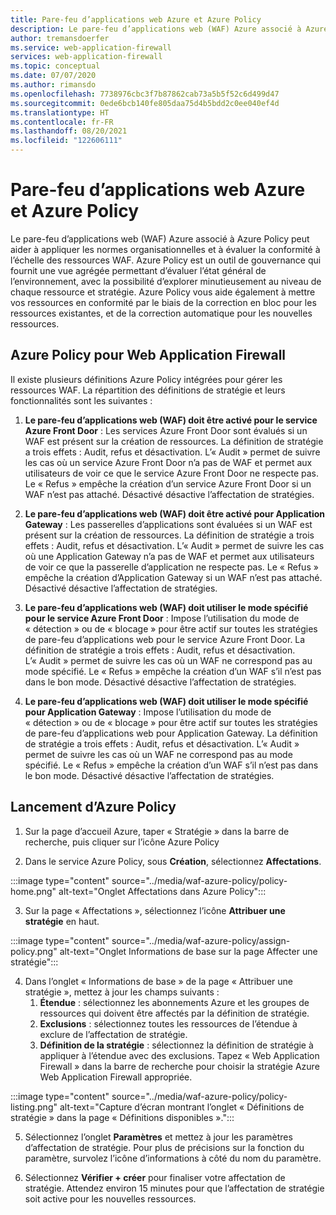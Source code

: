 ```yaml
---
title: Pare-feu d’applications web Azure et Azure Policy
description: Le pare-feu d’applications web (WAF) Azure associé à Azure Policy peut aider à appliquer les normes organisationnelles et à évaluer la conformité à l’échelle des ressources WAF
author: tremansdoerfer
ms.service: web-application-firewall
services: web-application-firewall
ms.topic: conceptual
ms.date: 07/07/2020
ms.author: rimansdo
ms.openlocfilehash: 7738976cbc3f7b87862cab73a5b5f52c6d499d47
ms.sourcegitcommit: 0ede6bcb140fe805daa75d4b5bdd2c0ee040ef4d
ms.translationtype: HT
ms.contentlocale: fr-FR
ms.lasthandoff: 08/20/2021
ms.locfileid: "122606111"
---
```

# <a name="azure-web-application-firewall-and-azure-policy"></a>Pare-feu d’applications web Azure et Azure Policy

Le pare-feu d’applications web (WAF) Azure associé à Azure Policy peut aider à appliquer les normes organisationnelles et à évaluer la conformité à l’échelle des ressources WAF. Azure Policy est un outil de gouvernance qui fournit une vue agrégée permettant d’évaluer l’état général de l’environnement, avec la possibilité d’explorer minutieusement au niveau de chaque ressource et stratégie. Azure Policy vous aide également à mettre vos ressources en conformité par le biais de la correction en bloc pour les ressources existantes, et de la correction automatique pour les nouvelles ressources.

## <a name="azure-policy-for-web-application-firewall"></a>Azure Policy pour Web Application Firewall

Il existe plusieurs définitions Azure Policy intégrées pour gérer les ressources WAF. La répartition des définitions de stratégie et leurs fonctionnalités sont les suivantes :

1. **Le pare-feu d’applications web (WAF) doit être activé pour le service Azure Front Door** : Les services Azure Front Door sont évalués si un WAF est présent sur la création de ressources. La définition de stratégie a trois effets : Audit, refus et désactivation. L’« Audit » permet de suivre les cas où un service Azure Front Door n’a pas de WAF et permet aux utilisateurs de voir ce que le service Azure Front Door ne respecte pas. Le « Refus » empêche la création d’un service Azure Front Door si un WAF n’est pas attaché. Désactivé désactive l’affectation de stratégies.

2. **Le pare-feu d’applications web (WAF) doit être activé pour Application Gateway** : Les passerelles d’applications sont évaluées si un WAF est présent sur la création de ressources. La définition de stratégie a trois effets : Audit, refus et désactivation. L’« Audit » permet de suivre les cas où une Application Gateway n’a pas de WAF et permet aux utilisateurs de voir ce que la passerelle d’application ne respecte pas. Le « Refus » empêche la création d’Application Gateway si un WAF n’est pas attaché. Désactivé désactive l’affectation de stratégies.

3. **Le pare-feu d’applications web (WAF) doit utiliser le mode spécifié pour le service Azure Front Door** : Impose l’utilisation du mode de « détection » ou de « blocage » pour être actif sur toutes les stratégies de pare-feu d’applications web pour le service Azure Front Door. La définition de stratégie a trois effets : Audit, refus et désactivation. L’« Audit » permet de suivre les cas où un WAF ne correspond pas au mode spécifié. Le « Refus » empêche la création d’un WAF s’il n’est pas dans le bon mode. Désactivé désactive l’affectation de stratégies.

4. **Le pare-feu d’applications web (WAF) doit utiliser le mode spécifié pour Application Gateway** : Impose l’utilisation du mode de « détection » ou de « blocage » pour être actif sur toutes les stratégies de pare-feu d’applications web pour Application Gateway. La définition de stratégie a trois effets : Audit, refus et désactivation. L’« Audit » permet de suivre les cas où un WAF ne correspond pas au mode spécifié. Le « Refus » empêche la création d’un WAF s’il n’est pas dans le bon mode. Désactivé désactive l’affectation de stratégies.

## <a name="launch-an-azure-policy"></a>Lancement d’Azure Policy

1.  Sur la page d’accueil Azure, taper « Stratégie » dans la barre de recherche, puis cliquer sur l’icône Azure Policy

2.  Dans le service Azure Policy, sous **Création**, sélectionnez **Affectations**.

:::image type="content" source="../media/waf-azure-policy/policy-home.png" alt-text="Onglet Affectations dans Azure Policy":::

3.  Sur la page « Affectations », sélectionnez l’icône **Attribuer une stratégie** en haut.

:::image type="content" source="../media/waf-azure-policy/assign-policy.png" alt-text="Onglet Informations de base sur la page Affecter une stratégie":::

4.  Dans l’onglet « Informations de base » de la page « Attribuer une stratégie », mettez à jour les champs suivants :
    1.  **Étendue** : sélectionnez les abonnements Azure et les groupes de ressources qui doivent être affectés par la définition de stratégie.
    2.  **Exclusions** : sélectionnez toutes les ressources de l’étendue à exclure de l’affectation de stratégie.
    3.  **Définition de la stratégie** : sélectionnez la définition de stratégie à appliquer à l’étendue avec des exclusions. Tapez « Web Application Firewall » dans la barre de recherche pour choisir la stratégie Azure Web Application Firewall appropriée.

:::image type="content" source="../media/waf-azure-policy/policy-listing.png" alt-text="Capture d’écran montrant l’onglet « Définitions de stratégie » dans la page « Définitions disponibles ».":::

5.  Sélectionnez l’onglet **Paramètres** et mettez à jour les paramètres d’affectation de stratégie. Pour plus de précisions sur la fonction du paramètre, survolez l’icône d’informations à côté du nom du paramètre.

6.  Sélectionnez **Vérifier + créer** pour finaliser votre affectation de stratégie. Attendez environ 15 minutes pour que l’affectation de stratégie soit active pour les nouvelles ressources.
